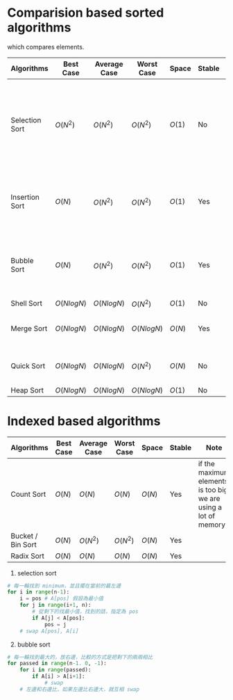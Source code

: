 # Comparision based sorted algorithms

which compares elements.

| Algorithms | Best Case | Average Case | Worst Case | Space | Stable | Note |
|------------|-----------|--------------|------------|-------|--------|------|
| Selection Sort      | $O(N^2)$     | $O(N^2)$        |     $O(N^2)$       |   $O(1)$    |  No   |  if input array is already sorted, the algorithm will not know that. git $O(N^2)$   |
| Insertion Sort      | $O(N)$     | $O(N^2)$        |     $O(N^2)$       |   $O(1)$    |  Yes   |  the algorithm will not take a lot of time if the array is sorted   |
| Bubble Sort      | $O(N)$     | $O(N^2)$        |     $O(N^2)$       |   $O(1)$    |  Yes   |  the algorithm will not take a lot of time if the array is sorted   |
| Shell Sort      | $O(N log N)$     | $O(N log N)$        |     $O(N^2)$       |   $O(1)$    |  No   |     | 
| Merge Sort      | $O(N log N)$     | $O(N log N)$        |     $O(N log N)$       |   $O(N)$    |  Yes   |  divide and conquer approach   |
| Quick Sort      | $O(N log N)$     | $O(N log N)$        |     $O(N^2)$       |   $O(N)$    |  No   |  divide and conquer approach   |
| Heap Sort      | $O(N log N)$     | $O(N log N)$        |     $O(N log N)$       |   $O(1)$    |  No   |     |

# Indexed based algorithms

| Algorithms | Best Case | Average Case | Worst Case | Space | Stable | Note |
|------------|-----------|--------------|------------|-------|--------|------|
| Count Sort      | $O(N)$     | $O(N)$        |     $O(N)$       |   $O(N)$    |  Yes   |  if the maximum elements is too big, we are using a lot of memory.   |
| Bucket / Bin Sort      | $O(N)$     | $O(N^2)$        |     $O(N^2)$       |   $O(N)$    |  Yes   |   |
| Radix Sort      | $O(N)$     | $O(N)$        |     $O(N)$       |   $O(N)$    |  Yes   |   |


1. selection sort

```python
# 每一輪找到 minimum，並且擺在當前的最左邊
for i in range(n-1):
    i = pos # A[pos] 假設為最小值
    for j in range(i+1, n):
        # 從剩下的找最小值，找到的話，指定為 pos
        if A[j] < A[pos]:
            pos = j 
    # swap A[pos], A[i]
```


2. bubble sort

```python
# 每一輪找到最大的，放右邊，比較的方式是把剩下的兩兩相比
for passed in range(n-1. 0, -1):
    for i in range(passed):
        if A[i] > A[i+1]:
            # swap
    # 左邊和右邊比，如果左邊比右邊大，就互相 swap
```